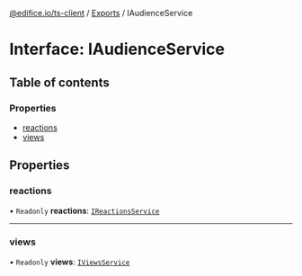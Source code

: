 [@edifice.io/ts-client](../README.md) / [Exports](../modules.md) / IAudienceService

# Interface: IAudienceService

## Table of contents

### Properties

- [reactions](IAudienceService.md#reactions)
- [views](IAudienceService.md#views)

## Properties

### reactions

• `Readonly` **reactions**: [`IReactionsService`](IReactionsService.md)

___

### views

• `Readonly` **views**: [`IViewsService`](IViewsService.md)
